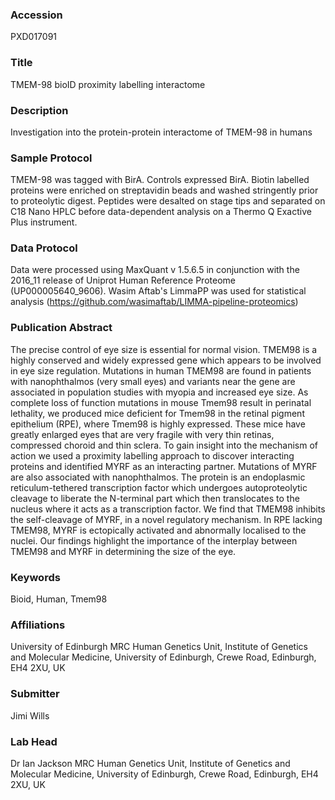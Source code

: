 ### Accession
PXD017091

### Title
TMEM-98 bioID proximity labelling interactome

### Description
Investigation into the protein-protein interactome of TMEM-98 in humans

### Sample Protocol
TMEM-98 was tagged with BirA. Controls expressed BirA.  Biotin labelled proteins were enriched on streptavidin beads and washed stringently prior to proteolytic digest.  Peptides were desalted on stage tips and separated on C18 Nano HPLC before data-dependent analysis on a Thermo Q Exactive Plus instrument.

### Data Protocol
Data were processed using MaxQuant v 1.5.6.5 in conjunction with the 2016_11 release of Uniprot Human Reference Proteome (UP000005640_9606). Wasim Aftab's LimmaPP was used for statistical analysis (https://github.com/wasimaftab/LIMMA-pipeline-proteomics)

### Publication Abstract
The precise control of eye size is essential for normal vision. TMEM98 is a highly conserved and widely expressed gene which appears to be involved in eye size regulation. Mutations in human TMEM98 are found in patients with nanophthalmos (very small eyes) and variants near the gene are associated in population studies with myopia and increased eye size. As complete loss of function mutations in mouse Tmem98 result in perinatal lethality, we produced mice deficient for Tmem98 in the retinal pigment epithelium (RPE), where Tmem98 is highly expressed. These mice have greatly enlarged eyes that are very fragile with very thin retinas, compressed choroid and thin sclera. To gain insight into the mechanism of action we used a proximity labelling approach to discover interacting proteins and identified MYRF as an interacting partner. Mutations of MYRF are also associated with nanophthalmos. The protein is an endoplasmic reticulum-tethered transcription factor which undergoes autoproteolytic cleavage to liberate the N-terminal part which then translocates to the nucleus where it acts as a transcription factor. We find that TMEM98 inhibits the self-cleavage of MYRF, in a novel regulatory mechanism. In RPE lacking TMEM98, MYRF is ectopically activated and abnormally localised to the nuclei. Our findings highlight the importance of the interplay between TMEM98 and MYRF in determining the size of the eye.

### Keywords
Bioid, Human, Tmem98

### Affiliations
University of Edinburgh
MRC Human Genetics Unit, Institute of Genetics and Molecular Medicine, University of Edinburgh, Crewe Road, Edinburgh, EH4 2XU, UK

### Submitter
Jimi Wills

### Lab Head
Dr Ian Jackson
MRC Human Genetics Unit, Institute of Genetics and Molecular Medicine, University of Edinburgh, Crewe Road, Edinburgh, EH4 2XU, UK



